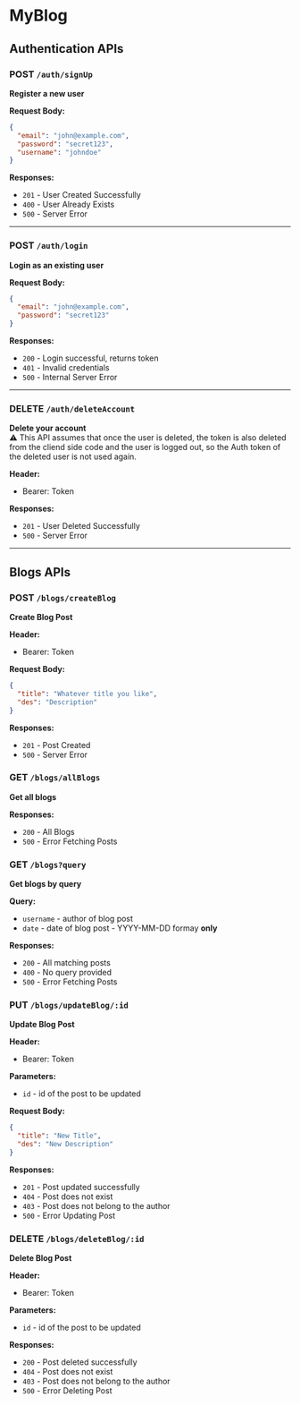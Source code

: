 # MyBlog

## Authentication APIs

### POST `/auth/signUp`

**Register a new user**

**Request Body:**

```json
{
  "email": "john@example.com",
  "password": "secret123",
  "username": "johndoe"
}
```

**Responses:**

- `201` -  User Created Successfully
- `400` -  User Already Exists
- `500` - Server Error

---

### POST `/auth/login`

**Login as an existing user**

**Request Body:**

```json
{
  "email": "john@example.com",
  "password": "secret123"
}
```

**Responses:**

- `200` - Login successful, returns token
- `401` - Invalid credentials
- `500` - Internal Server Error

---

### DELETE `/auth/deleteAccount`

**Delete your account**  
⚠️ This API assumes that once the user is deleted, the token is also deleted from the cliend side code and the user is logged out, so the Auth token of the deleted user is not used again.

**Header:**

- Bearer: Token

**Responses:**

- `201` - User Deleted Successfully
- `500` - Server Error

---

## Blogs APIs

### POST `/blogs/createBlog`

**Create Blog Post**

**Header:**

- Bearer: Token

**Request Body:**

```json
{
  "title": "Whatever title you like",
  "des": "Description"
}
```

**Responses:**

- `201` - Post Created
- `500` - Server Error

### GET `/blogs/allBlogs`

**Get all blogs**

**Responses:**

- `200` - All Blogs
- `500` - Error Fetching Posts

### GET `/blogs?query`

**Get blogs by query**

**Query:**

- `username` - author of blog post
- `date` - date of blog post - YYYY-MM-DD formay **only**

**Responses:**

- `200` - All matching posts
- `400` - No query provided
- `500` - Error Fetching Posts

### PUT `/blogs/updateBlog/:id`

**Update Blog Post**

**Header:**

- Bearer: Token

**Parameters:**

- `id` - id of the post to be updated

**Request Body:**

```json
{
  "title": "New Title",
  "des": "New Description"
}
```

**Responses:**

- `201` - Post updated successfully
- `404` - Post does not exist
- `403` - Post does not belong to the author
- `500` - Error Updating Post

### DELETE `/blogs/deleteBlog/:id`

**Delete Blog Post**

**Header:**

- Bearer: Token

**Parameters:**

- `id` - id of the post to be updated

**Responses:**

- `200` - Post deleted successfully
- `404` - Post does not exist
- `403` - Post does not belong to the author
- `500` - Error Deleting Post
